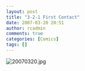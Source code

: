 ```yaml
---
layout: post
title: "3-2-1 First Contact"
date: 2007-03-20 20:51
author: rcadmin
comments: true
categories: [Comics]
tags: []
---
```

<img alt="20070320.jpg" id="image1071" src="http://bitsmack.com/wp/wp-content/uploads/2007/03/20070320.jpg" />
